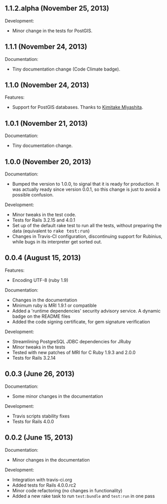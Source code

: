 ## 1.1.2.alpha (November 25, 2013)

Development:

  - Minor change in the tests for PostGIS.

## 1.1.1 (November 24, 2013)

Documentation:

  - Tiny documentation change (Code Climate badge).

## 1.1.0 (November 24, 2013)

Features:

  - Support for PostGIS databases.  Thanks to [Kimitake Miyashita](https://github.com/kimiyash).

## 1.0.1 (November 21, 2013)

Documentation:

  - Tiny documentation change.

## 1.0.0 (November 20, 2013)

Documentation:

  - Bumped the version to 1.0.0, to signal that it is ready for production.  It was actually ready since version 0.0.1, so this change is just to avoid a possible confusion.

Development:

  - Minor tweaks in the test code.
  - Tests for Rails 3.2.15 and 4.0.1
  - Set up of the default rake test to run all the tests, without preparing the data (equivalent to <tt>rake test:run</tt>)
  - Changes in Travis-CI configuration, discontinuing support for Rubinius, while bugs in its interpreter get sorted out.

## 0.0.4 (August 15, 2013)

Features:

  - Encoding UTF-8 (ruby 1.9)

Documentation:

  - Changes in the documentation
  - Minimum ruby is MRI 1.9.1 or compatible
  - Added a 'runtime dependencies' security advisory service.  A dynamic badge on the README files
  - Added the code signing certificate, for gem signature verification

Development:

  - Streamlining PostgreSQL JDBC dependencies for JRuby
  - Minor tweaks in the tests
  - Tested with new patches of MRI for C Ruby 1.9.3 and 2.0.0
  - Tests for Rails 3.2.14

## 0.0.3 (June 26, 2013)

Documentation:

  - Some minor changes in the documentation

Development:

  - Travis scripts stability fixes
  - Tests for Rails 4.0.0

## 0.0.2 (June 15, 2013)

Documentation:

  - Minor changes in the documentation

Development:

  - Integration with travis-ci.org
  - Added tests for Rails 4.0.0.rc2
  - Minor code refactoring (no changes in functionality)
  - Added a new rake task to run `test:bundle` and `test:run` in one pass
